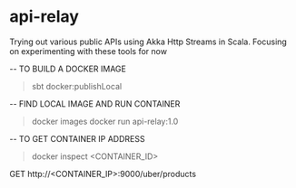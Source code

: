 # api-relay
Trying out various public APIs using Akka Http Streams in Scala. Focusing on experimenting with these tools for now

-- TO BUILD A DOCKER IMAGE
> sbt docker:publishLocal

-- FIND LOCAL IMAGE AND RUN CONTAINER
> docker images
> docker run api-relay:1.0

-- TO GET CONTAINER IP ADDRESS
> docker inspect <CONTAINER_ID> 

GET http://<CONTAINER_IP>:9000/uber/products
